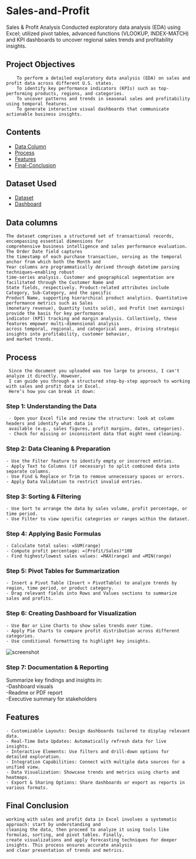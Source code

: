 # Sales-and-Profit
Sales &amp; Profit Analysis Conducted exploratory data analysis (EDA) using Excel; utilized pivot tables, advanced functions (VLOOKUP, INDEX-MATCH) and KPI dashboards to uncover regional sales trends and profitability insights.
## Project Objectives
        To perform a detailed exploratory data analysis (EDA) on sales and profit data across different U.S. states.
        To identify key performance indicators (KPIs) such as top-performing products, regions, and categories.
        To uncover patterns and trends in seasonal sales and profitability using temporal features.
        To generate interactive visual dashboards that communicate actionable business insights.

## Contents
- <a  href="https://github.com/hariharanr8/Sales-and-Profit?tab=readme-ov-file#data-columns">Data Column</a>
- <a  href="https://github.com/hariharanr8/Sales-and-Profit?tab=readme-ov-file#Process">Process</a>
- <a  href="https://github.com/hariharanr8/Sales-and-Profit?tab=readme-ov-file#Features">Features</a>
- <a  href="https://github.com/hariharanr8/Sales-and-Profit?tab=readme-ov-file#Final Conclusion">Final-Conclusion</a>

## Dataset Used
  - <a href="https://github.com/hariharanr8/Sales-and-Profit/blob/main/project2(Sales%20and%20Profit%20Data)data.xlsx">Dataset</a>
  - <a href="https://github.com/hariharanr8/Sales-and-Profit/blob/main/project2(Sales%20and%20Profit%20Data).xlsx">Dashboard</a>
  
## Data columns
    The dataset comprises a structured set of transactional records, encompassing essential dimensions for 
    comprehensive business intelligence and sales performance evaluation. The Order Date field captures 
    the timestamp of each purchase transaction, serving as the temporal anchor from which both the Month and
    Year columns are programmatically derived through datetime parsing techniques—enabling robust 
    time-series analysis. Customer and geographical segmentation are facilitated through the Customer Name and 
    State fields, respectively. Product-related attributes include Category, Sub-Category, and the specific 
    Product Name, supporting hierarchical product analytics. Quantitative performance metrics such as Sales 
    (monetary revenue), Quantity (units sold), and Profit (net earnings) provide the basis for key performance 
    indicator (KPI) tracking and margin analysis. Collectively, these features empower multi-dimensional analysis 
    across temporal, regional, and categorical axes, driving strategic insights into profitability, customer behavior, 
    and market trends.
## Process
     Since the document you uploaded was too large to process, I can't analyze it directly. However, 
     I can guide you through a structured step-by-step approach to working with sales and profit data in Excel. 
     Here’s how you can break it down:
### Step 1: Understanding the Data
     - Open your Excel file and review the structure: look at column headers and identify what data is 
     available (e.g., sales figures, profit margins, dates, categories).
     - Check for missing or inconsistent data that might need cleaning.

### Step 2: Data Cleaning & Preparation
    - Use the Filter feature to identify empty or incorrect entries.
    - Apply Text to Columns (if necessary) to split combined data into separate columns.
    - Use Find & Replace or Trim to remove unnecessary spaces or errors.
    - Apply Data Validation to restrict invalid entries.

### Step 3: Sorting & Filtering
    - Use Sort to arrange the data by sales volume, profit percentage, or time period.
    - Use Filter to view specific categories or ranges within the dataset.

### Step 4: Applying Basic Formulas
    - Calculate total sales: =SUM(range)
    - Compute profit percentage: =(Profit/Sales)*100
    - Find highest/lowest sales values: =MAX(range) and =MIN(range)

### Step 5: Pivot Tables for Summarization
    - Insert a Pivot Table (Insert > PivotTable) to analyze trends by region, time period, or product category.
    - Drag relevant fields into Rows and Values sections to summarize sales and profits.

### Step 6: Creating Dashboard for Visualization
    - Use Bar or Line Charts to show sales trends over time.
    - Apply Pie Charts to compare profit distribution across different categories.
    - Use conditional formatting to highlight key insights.
![screenshot](https://github.com/user-attachments/assets/bcd9284b-6b14-4049-808a-2812d544291e)

### Step 7: Documentation & Reporting
Summarize key findings and insights in:</br>
    -Dashboard visuals</br>
    -Readme or PDF report</br>
    -Executive summary for stakeholders</br>

## Features
    - Customizable Layouts: Design dashboards tailored to display relevant data.
    - Real-Time Data Updates: Automatically refresh data for live insights.
    - Interactive Elements: Use filters and drill-down options for detailed exploration.
    - Integration Capabilities: Connect with multiple data sources for a unified view.
    - Data Visualization: Showcase trends and metrics using charts and heatmaps.
    - Export & Sharing Options: Share dashboards or export as reports in various formats.

## Final Conclusion
    working with sales and profit data in Excel involves a systematic approach: start by understanding and
    cleaning the data, then proceed to analyze it using tools like formulas, sorting, and pivot tables. Finally, 
    create visualizations and apply forecasting techniques for deeper insights. This process ensures accurate analysis
    and clear presentation of trends and metrics.


